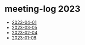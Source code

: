 # meeting-log 2023

- [2023-04-01](2023-04-01.md)
- [2023-03-05](2023-03-05.md)
- [2023-02-04](2023-02-04.md)
- [2023-01-08](2023-01-08.md)
